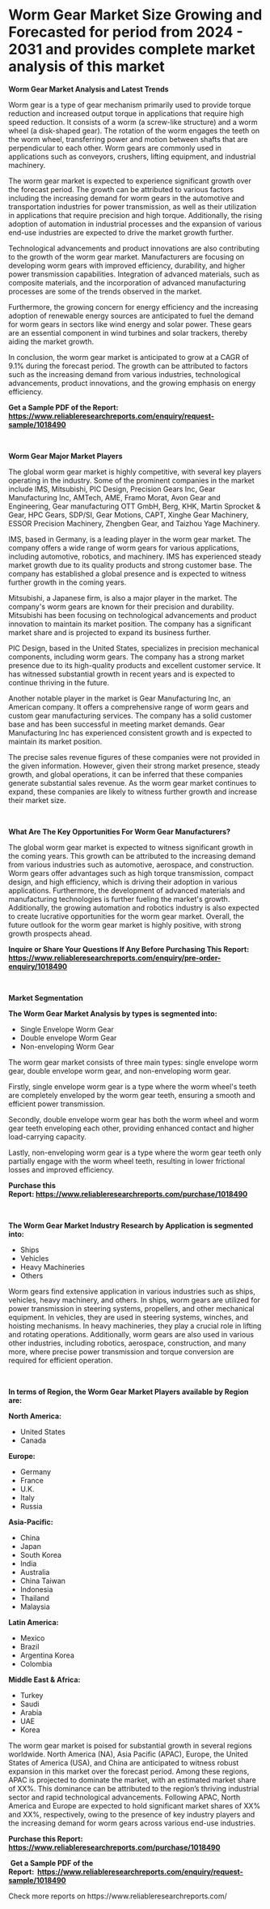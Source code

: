 <p><h1>Worm Gear Market Size Growing and Forecasted for period from 2024 - 2031 and provides complete market analysis of this market</h1></p><p><strong>Worm Gear Market Analysis and Latest Trends</strong></p>
<p><p>Worm gear is a type of gear mechanism primarily used to provide torque reduction and increased output torque in applications that require high speed reduction. It consists of a worm (a screw-like structure) and a worm wheel (a disk-shaped gear). The rotation of the worm engages the teeth on the worm wheel, transferring power and motion between shafts that are perpendicular to each other. Worm gears are commonly used in applications such as conveyors, crushers, lifting equipment, and industrial machinery.</p><p>The worm gear market is expected to experience significant growth over the forecast period. The growth can be attributed to various factors including the increasing demand for worm gears in the automotive and transportation industries for power transmission, as well as their utilization in applications that require precision and high torque. Additionally, the rising adoption of automation in industrial processes and the expansion of various end-use industries are expected to drive the market growth further.</p><p>Technological advancements and product innovations are also contributing to the growth of the worm gear market. Manufacturers are focusing on developing worm gears with improved efficiency, durability, and higher power transmission capabilities. Integration of advanced materials, such as composite materials, and the incorporation of advanced manufacturing processes are some of the trends observed in the market.</p><p>Furthermore, the growing concern for energy efficiency and the increasing adoption of renewable energy sources are anticipated to fuel the demand for worm gears in sectors like wind energy and solar power. These gears are an essential component in wind turbines and solar trackers, thereby aiding the market growth.</p><p>In conclusion, the worm gear market is anticipated to grow at a CAGR of 9.1% during the forecast period. The growth can be attributed to factors such as the increasing demand from various industries, technological advancements, product innovations, and the growing emphasis on energy efficiency.</p></p>
<p><strong>Get a Sample PDF of the Report:&nbsp; <a href="https://www.reliableresearchreports.com/enquiry/request-sample/1018490">https://www.reliableresearchreports.com/enquiry/request-sample/1018490</a></strong></p>
<p>&nbsp;</p>
<p><strong>Worm Gear Major Market Players</strong></p>
<p><p>The global worm gear market is highly competitive, with several key players operating in the industry. Some of the prominent companies in the market include IMS, Mitsubishi, PIC Design, Precision Gears Inc, Gear Manufacturing Inc, AMTech, AME, Framo Morat, Avon Gear and Engineering, Gear manufacturing OTT GmbH, Berg, KHK, Martin Sprocket & Gear, HPC Gears, SDP/SI, Gear Motions, CAPT, Xinghe Gear Machinery, ESSOR Precision Machinery, Zhengben Gear, and Taizhou Yage Machinery.</p><p>IMS, based in Germany, is a leading player in the worm gear market. The company offers a wide range of worm gears for various applications, including automotive, robotics, and machinery. IMS has experienced steady market growth due to its quality products and strong customer base. The company has established a global presence and is expected to witness further growth in the coming years.</p><p>Mitsubishi, a Japanese firm, is also a major player in the market. The company's worm gears are known for their precision and durability. Mitsubishi has been focusing on technological advancements and product innovation to maintain its market position. The company has a significant market share and is projected to expand its business further.</p><p>PIC Design, based in the United States, specializes in precision mechanical components, including worm gears. The company has a strong market presence due to its high-quality products and excellent customer service. It has witnessed substantial growth in recent years and is expected to continue thriving in the future.</p><p>Another notable player in the market is Gear Manufacturing Inc, an American company. It offers a comprehensive range of worm gears and custom gear manufacturing services. The company has a solid customer base and has been successful in meeting market demands. Gear Manufacturing Inc has experienced consistent growth and is expected to maintain its market position.</p><p>The precise sales revenue figures of these companies were not provided in the given information. However, given their strong market presence, steady growth, and global operations, it can be inferred that these companies generate substantial sales revenue. As the worm gear market continues to expand, these companies are likely to witness further growth and increase their market size.</p></p>
<p>&nbsp;</p>
<p><strong>What Are The Key Opportunities For Worm Gear Manufacturers?</strong></p>
<p><p>The global worm gear market is expected to witness significant growth in the coming years. This growth can be attributed to the increasing demand from various industries such as automotive, aerospace, and construction. Worm gears offer advantages such as high torque transmission, compact design, and high efficiency, which is driving their adoption in various applications. Furthermore, the development of advanced materials and manufacturing technologies is further fueling the market's growth. Additionally, the growing automation and robotics industry is also expected to create lucrative opportunities for the worm gear market. Overall, the future outlook for the worm gear market is highly positive, with strong growth prospects ahead.</p></p>
<p><strong>Inquire or Share Your Questions If Any Before Purchasing This Report: <a href="https://www.reliableresearchreports.com/enquiry/pre-order-enquiry/1018490">https://www.reliableresearchreports.com/enquiry/pre-order-enquiry/1018490</a></strong></p>
<p>&nbsp;</p>
<p><strong>Market Segmentation</strong></p>
<p><strong>The Worm Gear Market Analysis by types is segmented into:</strong></p>
<p><ul><li>Single Envelope Worm Gear</li><li>Double envelope Worm Gear</li><li>Non-enveloping Worm Gear</li></ul></p>
<p><p>The worm gear market consists of three main types: single envelope worm gear, double envelope worm gear, and non-enveloping worm gear. </p><p>Firstly, single envelope worm gear is a type where the worm wheel's teeth are completely enveloped by the worm gear teeth, ensuring a smooth and efficient power transmission. </p><p>Secondly, double envelope worm gear has both the worm wheel and worm gear teeth enveloping each other, providing enhanced contact and higher load-carrying capacity. </p><p>Lastly, non-enveloping worm gear is a type where the worm gear teeth only partially engage with the worm wheel teeth, resulting in lower frictional losses and improved efficiency.</p></p>
<p><strong>Purchase this Report:&nbsp;<a href="https://www.reliableresearchreports.com/purchase/1018490">https://www.reliableresearchreports.com/purchase/1018490</a></strong></p>
<p>&nbsp;</p>
<p><strong>The Worm Gear Market Industry Research by Application is segmented into:</strong></p>
<p><ul><li>Ships</li><li>Vehicles</li><li>Heavy Machineries</li><li>Others</li></ul></p>
<p><p>Worm gears find extensive application in various industries such as ships, vehicles, heavy machinery, and others. In ships, worm gears are utilized for power transmission in steering systems, propellers, and other mechanical equipment. In vehicles, they are used in steering systems, winches, and hoisting mechanisms. In heavy machineries, they play a crucial role in lifting and rotating operations. Additionally, worm gears are also used in various other industries, including robotics, aerospace, construction, and many more, where precise power transmission and torque conversion are required for efficient operation.</p></p>
<p>&nbsp;</p>
<p><strong>In terms of Region, the Worm Gear Market Players available by Region are:</strong></p>
<p>
    <p> <strong> North America: </strong>
        <ul>
            <li>United States</li>
            <li>Canada</li>
        </ul>
        </p> 
    <p> <strong> Europe: </strong>
        <ul>
            <li>Germany</li>
            <li>France</li>
            <li>U.K.</li>
            <li>Italy</li>
            <li>Russia</li>
        </ul>
        </p> 
    <p> <strong> Asia-Pacific: </strong>
        <ul>
            <li>China</li>
            <li>Japan</li>
            <li>South Korea</li>
            <li>India</li>
            <li>Australia</li>
            <li>China Taiwan</li>
            <li>Indonesia</li>
            <li>Thailand</li>
            <li>Malaysia</li>
        </ul>
        </p> 
    <p> <strong> Latin America: </strong>
        <ul>
            <li>Mexico</li>
            <li>Brazil</li>
            <li>Argentina Korea</li>
            <li>Colombia</li>
        </ul>
        </p> 
    <p> <strong> Middle East & Africa: </strong>
        <ul>
            <li>Turkey</li>
            <li>Saudi</li>
            <li>Arabia</li>
            <li>UAE</li>
            <li>Korea</li>
        </ul>
    </p>
    </p>
<p><p>The worm gear market is poised for substantial growth in several regions worldwide. North America (NA), Asia Pacific (APAC), Europe, the United States of America (USA), and China are anticipated to witness robust expansion in this market over the forecast period. Among these regions, APAC is projected to dominate the market, with an estimated market share of XX%. This dominance can be attributed to the region’s thriving industrial sector and rapid technological advancements. Following APAC, North America and Europe are expected to hold significant market shares of XX% and XX%, respectively, owing to the presence of key industry players and the increasing demand for worm gears across various end-use industries.</p></p>
<p><strong>Purchase this Report: <a href="https://www.reliableresearchreports.com/purchase/1018490">https://www.reliableresearchreports.com/purchase/1018490</a></strong></p>
<p>&nbsp;<strong>Get a Sample PDF of the Report:&nbsp;&nbsp;<a href="https://www.reliableresearchreports.com/enquiry/request-sample/1018490">https://www.reliableresearchreports.com/enquiry/request-sample/1018490</a></strong></p>
<p><strong></strong></p>
<p>Check more reports on https://www.reliableresearchreports.com/</p>